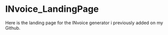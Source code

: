 # INvoice_LandingPage
Here is the landing page for the INvoice generator i previously added on my Github.

